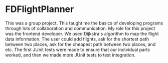 # FDFlightPlanner
This was a group project. This taught me the basics of developing programs through lots of collaboration and communication. My role for this project was the frontend developer. We used Dijkstra's algorithm to map the flight data information. The user could add flights, ask for the shortest path between two places, ask for the cheapest path between two places, and etc. The first JUnit tests were made to ensure that our individual parts worked, and then we made more JUnit tests to test integration.

